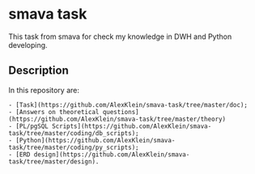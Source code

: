 # smava task

This task from smava for check my knowledge in DWH and Python developing.

## Description

In this repository are:

```
- [Task](https://github.com/AlexKlein/smava-task/tree/master/doc);
- [Answers on theoretical questions](https://github.com/AlexKlein/smava-task/tree/master/theory)
- [PL/pgSQL Scripts](https://github.com/AlexKlein/smava-task/tree/master/coding/db_scripts);
- [Python](https://github.com/AlexKlein/smava-task/tree/master/coding/py_scripts);
- [ERD design](https://github.com/AlexKlein/smava-task/tree/master/design).
```